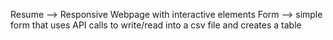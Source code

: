 Resume --> Responsive Webpage with interactive elements
Form --> simple form that uses API calls to write/read into a csv file and creates a table
